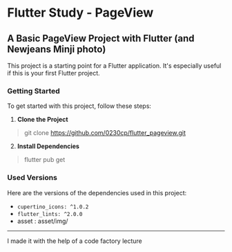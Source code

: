 # Flutter Study - PageView

## A Basic PageView Project with Flutter (and Newjeans Minji photo)

This project is a starting point for a Flutter application. It's especially useful if this is your first Flutter project.

### Getting Started

To get started with this project, follow these steps:

1. **Clone the Project**
   
  > git clone https://github.com/0230cp/flutter_pageview.git

2. **Install Dependencies**

 > flutter pub get

### Used Versions

Here are the versions of the dependencies used in this project:

- `cupertino_icons: ^1.0.2`
- `flutter_lints: ^2.0.0`
- asset : asset/img/

---

I made it with the help of a code factory lecture
